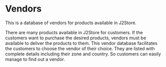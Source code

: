 # Vendors

This is a database of vendors for products available in J2Store.

There are many products available in J2Store for customers. If the customers want to purchase the desired products, vendors must be available to deliver the products to them. This vendor database facilitates the customers to choose the vendor of their choice. They are listed with complete details including their zone and country. So customers can easily manage to find out a vendor.